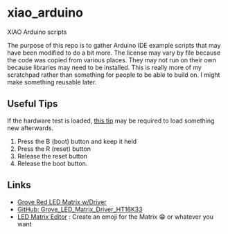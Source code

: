 # xiao_arduino
XIAO Arduino scripts

The purpose of this repo is to gather Arduino IDE example scripts that may have been modified to do a bit more. The license may vary by file because the code was copied from various places. They may not run on their own because libraries may need to be installed. This is really more of my scratchpad rather than something for people to be able to build on. I might make something reusable later.

## Useful Tips

If the hardware test is loaded, [this tip](https://www.eevblog.com/forum/beginners/why-does-my-esp32c3-xiao-not-uploading-code/) may be required to load something new afterwards.
1. Press the B (boot) button and keep it held
2. Press the R (reset) button
3. Release the reset button
4. Release the boot button.

## Links

- [Grove Red LED Matrix w/Driver](https://wiki.seeedstudio.com/Grove-Red_LED_Matrix_w_Driver/)
- [GitHub: Grove_LED_Matrix_Driver_HT16K33](https://github.com/Seeed-Studio/Grove_LED_Matrix_Driver_HT16K33)
- [LED Matrix Editor](https://xantorohara.github.io/led-matrix-editor/#) : Create an emoji for the Matrix 😁 or whatever you want
